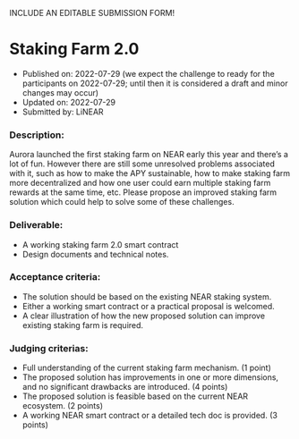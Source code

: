 INCLUDE AN EDITABLE SUBMISSION FORM!

# Staking Farm 2.0     
* Published on: 2022-07-29 (we expect the challenge to ready for the participants on 2022-07-29; until then it is considered a draft and minor changes may occur)
* Updated on: 2022-07-29
* Submitted by: LiNEAR

### Description:
Aurora launched the first staking farm on NEAR early this year and there’s a lot of fun. However there are still some unresolved problems associated with it, such as how to make the APY sustainable, how to make staking farm more decentralized and how one user could earn multiple staking farm rewards at the same time, etc. Please propose an improved staking farm solution which could help to solve some of these challenges.

### Deliverable:
- A working staking farm 2.0 smart contract
- Design documents and technical notes.

### Acceptance criteria:
- The solution should be based on the existing NEAR staking system. 
- Either a working smart contract or a practical proposal is welcomed.
- A clear illustration of how the new proposed solution can improve existing staking farm is required.

### Judging criterias:
- Full understanding of the current staking farm mechanism. (1 point)
- The proposed solution has improvements in one or more dimensions, and no significant drawbacks are introduced. (4 points)
- The proposed solution is feasible based on the current NEAR ecosystem. (2 points)
- A working NEAR smart contract or a detailed tech doc is provided. (3 points)
